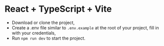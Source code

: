 # React + TypeScript + Vite

- Download or clone the project,
- Create a .env file similar to `.env.example` at the root of your project, fill in with your credentials,
- Run `npm run dev` to start the project.